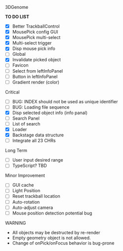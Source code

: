 3DGenome

**TO DO LIST**

- [x] Better TrackballControl
- [x] MousePick config GUI
- [x] MousePick multi-select
- [x] Multi-select trigger
- [x] Disp mouse pick info
- [ ] Global
- [x] Invalidate picked object
- [ ] Favicon
- [ ] Select from leftInfoPanel
- [ ] Button in leftInfoPanel
- [ ] Gradient render (color)

Critical
- [ ] BUG: INDEX should not be used as unique identifier
- [ ] BUG: Loading file sequence
- [x] Disp selected object info (info panal)
- [ ] Search Panel
- [ ] List of search
- [x] Loader
- [x] Backstage data structure
- [ ] Integrate all 23 CHRs

Long Term
- [ ] User input desired range
- [ ] TypeScript? TBD

Minor Improvement
- [ ] GUI cache
- [ ] Light Position
- [ ] Reset trackball location
- [ ] Auto-rotation
- [ ] Auto-adjust camera
- [ ] Mouse position detection potential bug

WARNING
- All objects may be destructed by re-render
- Empty geometry object is not allowed.
- Change of onPick/onFocus behavior is bug-prone